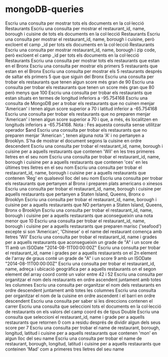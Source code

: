 # mongoDB-queries
Escriu una consulta per mostrar tots els documents en la col·lecció Restaurants
Escriu una consulta per mostrar el restaurant_id, name, borough i cuisine de tots els documents en la col·lecció Restaurants
Escriu una consulta per mostrar el restaurant_id, name, borough i cuisine, però excloent el camp _id per tots els documents en la col·lecció Restaurants
Escriu una consulta per mostrar restaurant_id, name, borough i zip code, però excloent el camp _id per tots els documents en la col·lecció Restaurants
Escriu una consulta per mostrar tots els restaurants que estan en el Bronx
Escriu una consulta per mostrar els primers 5 restaurants que estan en el Bronx
Escriu una consulta per mostrar els 5 restaurants després de saltar els primers 5 que que siguin del Bronx
Escriu una consulta per trobar els restaurants que tenen algun score més gran de 90
Escriu una consulta per trobar els restaurants que tenen un score més gran que 80 però menys que 100
Escriu una consulta per trobar els restaurants que estan situats en termes de longitud inferiors a -95.754168
Escriu una consulta de MongoDB per a trobar els restaurants que no cuinen  menjar 'American' i tenen algun score superior a 70 i latitud inferior a -65.754168
Escriu una consulta per trobar els restaurants que no preparen menjar 'American' i tenen algun score superior a 70 i que, a més,  és localitzen en longituds inferiors a -65.754168. Nota : Fes aquesta consulta sense utilitzar operador $and 
Escriu una consulta per trobar els restaurants que no preparen menjar  'American ', tenen alguna nota 'A' i no pertanyen a Brooklyn. S'ha de mostrar el document segons la cuisine en ordre descendent
Escriu una consulta per trobar el restaurant_id, name, borough i cuisine per a aquells restaurants que contenen 'Wil' en les tres primeres lletres en el seu nom
Escriu una consulta per trobar el restaurant_id, name, borough i cuisine per a aquells restaurants que contenen 'ces' en les últimes tres lletres en el seu nom
Escriu una consulta per trobar el restaurant_id, name, borough i cuisine per a aquells restaurants que contenen 'Reg' en qualsevol lloc del seu nom
Escriu una consulta per trobar els restaurants que pertanyen al Bronx i preparen plats americans o xinesos
Escriu una consulta per trobar el restaurant_id, name, borough i cuisine per aquells restaurants que pertanyen a Staten Island, Queens, Bronx o Brooklyn
Escriu una consulta per trobar el restaurant_id, name, borough i cuisine per a aquells restaurants que NO pertanyen a Staten Island, Queens, Bronx o Brooklyn
Escriu una consulta per trobar el restaurant_id, name, borough i cuisine per a aquells restaurants que aconsegueixin una nota menor que 10
Escriu una consulta per trobar el restaurant_id, name, borough i cuisine per a aquells restaurants que preparen marisc ('seafood') excepte si son 'American', 'Chinese' o el name del restaurant comença amb lletres 'Wil'
Escriu una consulta per trobar el restaurant_id, name i grades per a aquells restaurants que aconsegueixin un grade de "A" i un score de 11 amb un ISODate "2014-08-11T00:00:00Z"
Escriu una consulta per trobar el restaurant_id, name i grades per a aquells restaurants on el 2n element de l'array de graus conté un grade de "A" i un score 9 amb un ISODate "2014-08-11T00:00:00Z"
Escriu una consulta per trobar el restaurant_id, name, adreça i ubicació geogràfica per a aquells restaurants on el segon element del array coord conté un valor entre 42 i 52
Escriu una consulta per organitzar el nom dels restaurants en ordre ascendent juntament amb totes les columnes
Escriu una consulta per organitzar el nom dels restaurants en ordre descendent juntament amb totes les columnes
Escriu una consulta per organitzar el nom de la cuisine en ordre ascendent i el barri en ordre descendent
Escriu una consulta per saber si les direccions contenen el carrer
Escriu una consulta que seleccioni tots el documents en la col·lecció de restaurants on els valors del camp coord és de tipus Double
Escriu una consulta que seleccioni el restaurant_id, name i grade per a aquells restaurants que retornen 0 com a residu després de dividir algun dels seus score per 7
Escriu una consulta per trobar el name de restaurant, borough, longitud, latitud i cuisine per a aquells restaurants que contenen 'mon' en algun lloc del seu name
Escriu una consulta per trobar el name de restaurant, borough, longitud, latitud i cuisine per a aquells restaurants que conteinen 'Mad' com a primeres tres lletres del seu name
